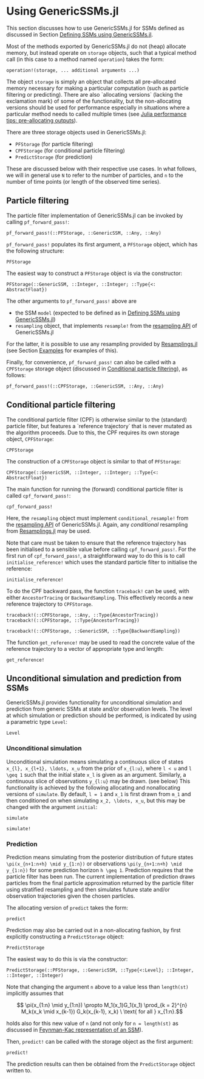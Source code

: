 # Using GenericSSMs.jl

This section discusses how to use GenericSSMs.jl for SSMs defined as discussed in Section [Defining SSMs using GenericSSMs.jl](interface.md).

Most of the methods exported by GenericSSMs.jl do not (heap) allocate memory, but instead operate on `storage` objects, such that a typical method call (in this case to a method named `operation`) takes the form: 
```
operation!(storage, ... additional arguments ...)
```
The object `storage` is simply an object that collects all pre-allocated memory necessary for making a particular computation (such as particle filtering or predicting).
There are also \`allocating versions\` (lacking the exclamation mark) of some of the functionality, but the non-allocating versions should be used for performance especially in situations where a particular method needs to called multiple times (see [Julia performance tips: pre-allocating outputs](https://docs.julialang.org/en/v1/manual/performance-tips/#Pre-allocating-outputs)).

There are three storage objects used in GenericSSMs.jl:

* `PFStorage` (for particle filtering)
* `CPFStorage` (for conditional particle filtering)
* `PredictStorage` (for prediction)

These are discussed below with their respective use cases. In what follows, we will in general use `N` to refer to the number of particles, and `n` to the number of time points (or length of the observed time series).

## Particle filtering

The particle filter implementation of GenericSSMs.jl can be invoked by calling `pf_forward_pass!`: 
```@docs
pf_forward_pass!(::PFStorage, ::GenericSSM, ::Any, ::Any)
```
`pf_forward_pass!` populates its first argument, a `PFStorage` object, which has the following structure:
```@docs
PFStorage
```
The easiest way to construct a `PFStorage` object is via the constructor:
```@docs
PFStorage(::GenericSSM, ::Integer, ::Integer; ::Type{<: AbstractFloat})
```

The other arguments to `pf_forward_pass!` above are
* the SSM `model` (expected to be defined as in [Defining SSMs using GenericSSMs.jl](interface.md))
* `resampling` object, that implements `resample!` from the [resampling API](resampling-api.md) of GenericSSMs.jl 

For the latter, it is possible to use any resampling provided by [Resamplings.jl](https://github.com/skarppinen/Resamplings.jl) (see Section [Examples](examples.md) for examples of this).

Finally, for convenience, `pf_forward_pass!` can also be called with a `CPFStorage` storage object (discussed in [Conditional particle filtering](@ref)), as follows:
```@docs
pf_forward_pass!(::CPFStorage, ::GenericSSM, ::Any, ::Any)
```

## Conditional particle filtering

The conditional particle filter (CPF) is otherwise similar to the (standard) particle filter, but features a \`reference trajectory\` that is never mutated as the algorithm proceeds. Due to this, the CPF requires its own storage object, `CPFStorage`:
```@docs
CPFStorage
```

The construction of a `CPFStorage` object is similar to that of `PFStorage`:
```@docs
CPFStorage(::GenericSSM, ::Integer, ::Integer; ::Type{<: AbstractFloat})
```

The main function for running the (forward) conditional particle filter is called `cpf_forward_pass!`:
```@docs
cpf_forward_pass!
```
Here, the `resampling` object must implement `conditional_resample!` from the [resampling API](resampling-api.md) of GenericSSMs.jl.
Again, any _conditional_ resampling from [Resamplings.jl](https://github.com/skarppinen/Resamplings.jl) may be used.

Note that care must be taken to ensure that the reference trajectory has been initialised to a sensible value before calling `cpf_forward_pass!`.
For the first run of `cpf_forward_pass!`, a straightforward way to do this is to call `initialise_reference!` which uses the standard particle filter to initialise the reference:
```@docs
initialise_reference!
```

To do the CPF backward pass, the function `traceback!` can be used, with either `AncestorTracing` or `BackwardSampling`. 
This effectively records a new reference trajectory to `CPFStorage`. 
```@docs
traceback!(::CPFStorage, ::Any, ::Type{AncestorTracing})
traceback!(::CPFStorage, ::Type{AncestorTracing})
```
```@docs
traceback!(::CPFStorage, ::GenericSSM, ::Type{BackwardSampling})
```

The function `get_reference!` may be used to read the concrete value of the reference trajectory to a vector of appropriate type and length:
```@docs
get_reference!
```

## Unconditional simulation and prediction from SSMs

GenericSSMs.jl provides functionality for unconditional simulation and prediction from generic SSMs at state and/or observation levels.
The level at which simulation or prediction should be performed, is indicated by using a parametric type `Level`:
```@docs
Level
```

### Unconditional simulation

Unconditional simulation means simulating a continuous slice of states ``x_{l}, x_{l+1}, \ldots, x_u`` from the prior of ``x_{l:u}``,  where ``l < u`` and ``l \geq 1`` such that the initial state ``x_l`` is given as an argument. Similarly, a continuous slice of observations ``y_{l:u}`` may be drawn. (see below)
This functionality is achieved by the following allocating and nonallocating versions of `simulate`.
By default, ``l = 1`` and ``x_1`` is first drawn from ``m_1`` and then conditioned on when simulating ``x_2, \ldots, x_u``, but this may be changed with the argument `initial`:  

```@docs
simulate
```
```@docs
simulate!
```

### Prediction 

Prediction means simulating from the posterior distribution of future states ``\pi(x_{n+1:n+h} \mid y_{1:n})`` or observations ``\pi(y_{n+1:n+h} \mid y_{1:n})`` for some prediction horizon ``h \geq 1``.
Prediction requires that the particle filter has been run. 
The current implementation of prediction draws particles from the final particle approximation returned by the particle filter using stratified resampling and then simulates future state and/or observation trajectories given the chosen particles.

The allocating version of `predict` takes the form: 
```@docs
predict
```

Prediction may also be carried out in a non-allocating fashion, by first explicitly constructing a `PredictStorage` object: 
```@docs
PredictStorage
```
The easiest way to do this is via the constructor:
```@docs
PredictStorage(::PFStorage, ::GenericSSM, ::Type{<:Level}; ::Integer, ::Integer, ::Integer)  
```
Note that changing the argument `n` above to a value less than `length(st)` implicitly assumes that 
```math
	\pi(x_{1:n} \mid y_{1:n}) \propto M_1(x_1)G_1(x_1) \prod_{k = 2}^{n} M_k(x_k \mid x_{k-1}) G_k(x_{k-1}, x_k) \ \text{ for all } x_{1:n}.
```
holds also for this new value of `n` (and not only for `n = length(st)` as discussed in [Feynman-Kac representation of an SSM](ssms.md#Feynman-Kac-representation-of-an-SSM)). 

Then, `predict!` can be called with the storage object as the first argument:
```@docs
predict!
```
The prediction results can then be obtained from the `PredictStorage` object written to.
